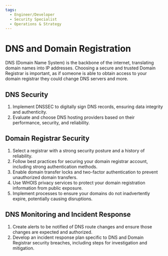 ```yaml
---
tags:
  - Engineer/Developer
  - Security Specialist
  - Operations & Strategy
---
```


# DNS and Domain Registration

DNS (Domain Name System) is the backbone of the internet, translating domain names into IP addresses.
Choosing a secure and trusted Domain Registrar is important, as if someone is able to obtain access to your domain registrar they could change DNS servers and more.

## DNS Security

1. Implement DNSSEC to digitally sign DNS records, ensuring data integrity and authenticity.
2. Evaluate and choose DNS hosting providers based on their performance, security, and reliability.

## Domain Registrar Security

1. Select a registrar with a strong security posture and a history of reliability.
2. Follow best practices for securing your domain registrar account, including strong authentication methods.
3. Enable domain transfer locks and two-factor authentication to prevent unauthorized domain transfers.
4. Use WHOIS privacy services to protect your domain registration information from public exposure.
5. Implement processes to ensure your domains do not inadvertently expire, potentially causing disruptions.

## DNS Monitoring and Incident Response

1. Create alerts to be notified of DNS route changes and ensure those changes are expected and authorized.
2. Develop an incident response plan specific to DNS and Domain Registrar security breaches, including steps for investigation and mitigation.